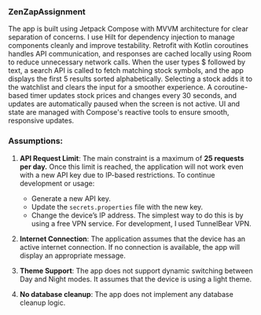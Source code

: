 ### ZenZapAssignment
The app is built using Jetpack Compose with MVVM architecture for clear separation of concerns.
I use Hilt for dependency injection to manage components cleanly and improve testability. 
Retrofit with Kotlin coroutines handles API communication, and responses are cached locally using
Room to reduce unnecessary network calls. When the user types $ followed by text,
a search API is called to fetch matching stock symbols, and the app displays the first 5 results
sorted alphabetically. Selecting a stock adds it to the watchlist and clears the input for a
smoother experience. A coroutine-based timer updates stock prices and changes every 30 seconds,
and updates are automatically paused when the screen is not active. UI and state are managed
with Compose's reactive tools to ensure smooth, responsive updates.

### Assumptions:

1. **API Request Limit**:
   The main constraint is a maximum of **25 requests per day.** Once this limit is reached,
   the application will not work even with a new API key due to IP-based restrictions.
   To continue development or usage:

    * Generate a new API key.
    * Update the `secrets.properties` file with the new key.
    * Change the device’s IP address.
      The simplest way to do this is by using a free VPN service. For development, I used TunnelBear VPN.

2. **Internet Connection**:
   The application assumes that the device has an active internet connection. If no connection is available,
   the app will display an appropriate message.

3. **Theme Support**:
   The app does not support dynamic switching between Day and Night modes.
   It assumes that the device is using a light theme.

4. **No database cleanup**:
   The app does not implement any database cleanup logic. 

